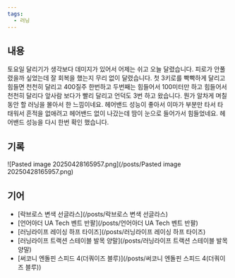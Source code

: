 ```yaml
---
tags:
  - 러닝
---
```

## 내용
토요일 달리기가 생각보다 데미지가 있어서 어제는 쉬고 오늘 달렸습니다.
피로가 안풀렸을까 싶었는데 잘 회복을 했는지 무리 없이 달렸습니다. 첫 3키로를 빡빡하게 달리고 힘들면 천천히 달리고 400질주 한번하고 두번째는 힘들어서 100미터만 하고 힘들어서 천천히 달리다 앞사람 보다가 빨리 달리고 언덕도 3번 하고 왔습니다.
뭔가 알차게 며칠 동안 할 러닝을 몰아서 한 느낌이네요.
헤어밴드 성능이 좋아서 이마가 부분만 타서 타 태워서 흔적을 없애려고 헤어밴드 없이 나갔는데 땀이 눈으로 들어가서 힘들었네요. 헤어밴드 성능을 다시 한번 확인 했습니다.
## 기록
![Pasted image 20250428165957.png](/posts/Pasted image 20250428165957.png)
## 기어
- [락브로스 변색 선글라스](/posts/락브로스 변색 선글라스)
- [언어아더 UA Tech 벤트 반팔](/posts/언어아더 UA Tech 벤트 반팔)
- [러닝라이프 레이싱 하프 타이즈](/posts/러닝라이프 레이싱 하프 타이즈)
- [러닝라이프 트랙션 스테이블 발목 양말](/posts/러닝라이프 트랙션 스테이블 발목 양말)
- [써코니 엔돌핀 스피드 4(더쿼이즈 블루)](/posts/써코니 엔돌핀 스피드 4(더쿼이즈 블루))
